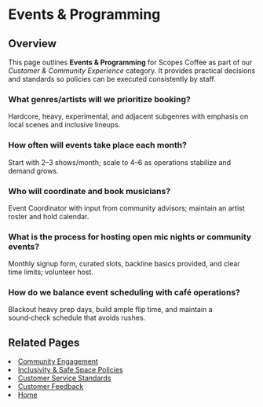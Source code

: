 # Events & Programming  

## Overview
This page outlines **Events & Programming** for Scopes Coffee as part of our _Customer & Community Experience_ category. It provides practical decisions and standards so policies can be executed consistently by staff.

### What genres/artists will we prioritize booking?
Hardcore, heavy, experimental, and adjacent subgenres with emphasis on local scenes and inclusive lineups.

### How often will events take place each month?
Start with 2–3 shows/month; scale to 4–6 as operations stabilize and demand grows.

### Who will coordinate and book musicians?
Event Coordinator with input from community advisors; maintain an artist roster and hold calendar.

### What is the process for hosting open mic nights or community events?
Monthly signup form, curated slots, backline basics provided, and clear time limits; volunteer host.

### How do we balance event scheduling with café operations?
Blackout heavy prep days, build ample flip time, and maintain a sound‑check schedule that avoids rushes.

## Related Pages
<li><a href="community.md">Community Engagement</a></li>
<li><a href="policies.md">Inclusivity &amp; Safe Space Policies</a></li>
<li><a href="standards.md">Customer Service Standards</a></li>
<li><a href="surveys.md">Customer Feedback</a></li>
<li><a href="index.html">Home</a></li>